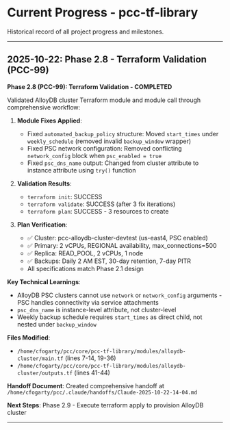 # Current Progress - pcc-tf-library

Historical record of all project progress and milestones.

---

## 2025-10-22: Phase 2.8 - Terraform Validation (PCC-99)

**Phase 2.8 (PCC-99): Terraform Validation - COMPLETED**

Validated AlloyDB cluster Terraform module and module call through comprehensive workflow:

1. **Module Fixes Applied**:
   - Fixed `automated_backup_policy` structure: Moved `start_times` under `weekly_schedule` (removed invalid `backup_window` wrapper)
   - Fixed PSC network configuration: Removed conflicting `network_config` block when `psc_enabled = true`
   - Fixed `psc_dns_name` output: Changed from cluster attribute to instance attribute using `try()` function

2. **Validation Results**:
   - `terraform init`: SUCCESS
   - `terraform validate`: SUCCESS (after 3 fix iterations)
   - `terraform plan`: SUCCESS - 3 resources to create

3. **Plan Verification**:
   - ✅ Cluster: pcc-alloydb-cluster-devtest (us-east4, PSC enabled)
   - ✅ Primary: 2 vCPUs, REGIONAL availability, max_connections=500
   - ✅ Replica: READ_POOL, 2 vCPUs, 1 node
   - ✅ Backups: Daily 2 AM EST, 30-day retention, 7-day PITR
   - All specifications match Phase 2.1 design

**Key Technical Learnings**:
- AlloyDB PSC clusters cannot use `network` or `network_config` arguments - PSC handles connectivity via service attachments
- `psc_dns_name` is instance-level attribute, not cluster-level
- Weekly backup schedule requires `start_times` as direct child, not nested under `backup_window`

**Files Modified**:
- `/home/cfogarty/pcc/core/pcc-tf-library/modules/alloydb-cluster/main.tf` (lines 7-14, 19-36)
- `/home/cfogarty/pcc/core/pcc-tf-library/modules/alloydb-cluster/outputs.tf` (lines 41-44)

**Handoff Document**: Created comprehensive handoff at `/home/cfogarty/pcc/.claude/handoffs/Claude-2025-10-22-14-04.md`

**Next Steps**: Phase 2.9 - Execute terraform apply to provision AlloyDB cluster

---
